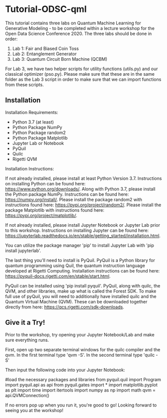 # Tutorial-ODSC-qml

This tutorial contains three labs on Quantum Machine Learning for Generative Modeling - to be completed within a lecture workshop for the Open Data Science Conference 2020. The three labs should be done in order: 
1. Lab 1: Fair and Biased Coin Toss
2. Lab 2: Entanglement Generator 
3. Lab 3: Quantum Circuit Born Machine (QCBM) 

For Lab 3, we have two helper scripts for utility functions (utils.py) and our classical optimizer (pso.py). Please make sure that these are in the same folder as the Lab 3 script in order to make sure that we can import functions from these scripts. 

## Installation 

Installation Requirements: 
- Python 3.7 (at least) 
- Python Package NumPy 
- Python Package random2
- Python Package Matplotlib 
- Jupyter Lab or Notebook 
- PyQuil 
- Quilc 
- Rigetti QVM 

Installation Instructions: 

If not already installed, please install at least Python Version 3.7. Instructions on installing Python can be found here: https://www.python.org/downloads/. Along with Python 3.7, please install the Python package NumPy. Instructions can be found here: https://numpy.org/install/. Please install the package random2 with instructions found here: https://pypi.org/project/random2/. Please install the package Matplotlib with instructions found here: https://pypi.org/project/matplotlib/. 

If not already installed, please install Jupyter Notebook or Jupyter Lab prior to this workshop. Instructions on installing Jupyter can be found here: https://jupyterlab.readthedocs.io/en/stable/getting_started/installation.html. 

You can utilize the package manager 'pip' to install Jupyter Lab with 'pip install jupyterlab'.

The last thing you'll need to install is PyQuil. PyQuil is a Python library for quantum programming using Quil, the quantum instruction language developed at Rigetti Computing. Installation instructions can be found here: https://pyquil-docs.rigetti.com/en/stable/start.html. 

PyQuil can be installed using 'pip install pyquil'. PyQuil, along with quilc, the QVM, and other libraries, make up what is called the Forest SDK. To make full use of pyQuil, you will need to additionally have installed quilc and the Quantum Virtual Machine (QVM). These can be downloaded together directly from here: https://qcs.rigetti.com/sdk-downloads. 

## Give it a Try!

Prior to the workshop, try opening your Jupyter Notebook/Lab and make sure everything runs. 

First, open up two separate terminal windows for the quilc compiler and the qvm. 
In the first terminal type 'qvm -S'.
In the second terminal type 'quilc -S'

Then input the following code into your Jupyter Notebook: 

#load the necessary packages and libraries
from pyquil.quil import Program
import pyquil.api as api
from pyquil.gates import *
import matplotlib.pyplot as plt
import time
import itertools
import numpy as np
import math
qvm = api.QVMConnection()  

If no errors pop up when you run it, you're good to go! Looking forward to seeing you at the workshop! 





